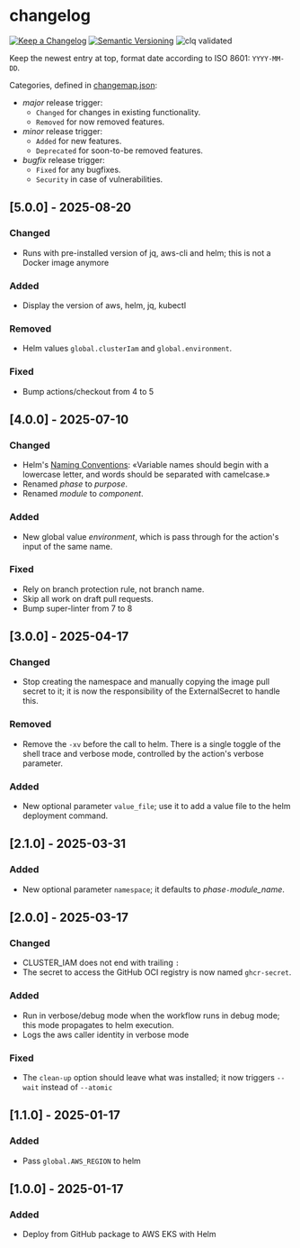 # changelog

[![Keep a Changelog](https://img.shields.io/badge/Keep%20a%20Changelog-1.0.0-informational)](https://keepachangelog.com/en/1.0.0/)
[![Semantic Versioning](https://img.shields.io/badge/Semantic%20Versioning-2.0.0-informational)](https://semver.org/spec/v2.0.0.html)
![clq validated](https://img.shields.io/badge/clq-validated-success)

Keep the newest entry at top, format date according to ISO 8601: `YYYY-MM-DD`.

Categories, defined in [changemap.json](.github/clq/changemap.json):

- *major* release trigger:
  - `Changed` for changes in existing functionality.
  - `Removed` for now removed features.
- *minor* release trigger:
  - `Added` for new features.
  - `Deprecated` for soon-to-be removed features.
- *bugfix* release trigger:
  - `Fixed` for any bugfixes.
  - `Security` in case of vulnerabilities.

## [5.0.0] - 2025-08-20

### Changed

- Runs with pre-installed version of jq, aws-cli and helm; this is not a Docker image anymore

### Added

- Display the version of aws, helm, jq, kubectl

### Removed

- Helm values `global.clusterIam` and `global.environment`.

### Fixed

- Bump actions/checkout from 4 to 5

## [4.0.0] - 2025-07-10

### Changed

- Helm's [Naming Conventions](https://helm.sh/docs/chart_best_practices/values/#naming-conventions): «Variable names should begin with a lowercase letter, and words should be separated with camelcase.»
- Renamed *phase* to *purpose*.
- Renamed *module* to *component*.

### Added

- New global value *environment*, which is pass through for the action's input of the same name.

### Fixed

- Rely on branch protection rule, not branch name.
- Skip all work on draft pull requests.
- Bump super-linter from 7 to 8

## [3.0.0] - 2025-04-17

### Changed

- Stop creating the namespace and manually copying the image pull secret to it; it is now the responsibility of the ExternalSecret
  to handle this.

### Removed

- Remove the `-xv` before the call to helm. There is a single toggle of the shell trace and verbose mode, controlled by the action's verbose parameter.

### Added

- New optional parameter `value_file`; use it to add a value file to the helm deployment command.

## [2.1.0] - 2025-03-31

### Added

- New optional parameter `namespace`; it defaults to *phase*`-`*module_name*.

## [2.0.0] - 2025-03-17

### Changed

- CLUSTER_IAM does not end with trailing `:`
- The secret to access the GitHub OCI registry is now named `ghcr-secret`.

### Added

- Run in verbose/debug mode when the workflow runs in debug mode; this mode propagates to helm execution.
- Logs the aws caller identity in verbose mode

### Fixed

- The `clean-up` option should leave what was installed; it now triggers `--wait` instead of `--atomic`

## [1.1.0] - 2025-01-17

### Added

- Pass `global.AWS_REGION` to helm

## [1.0.0] - 2025-01-17

### Added

- Deploy from GitHub package to AWS EKS with Helm
